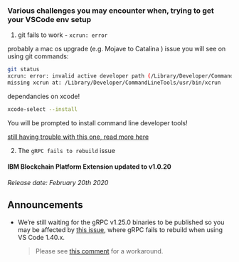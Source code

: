 ### Various challenges you may encounter when, trying to get your VSCode env setup

1. git fails to work - `xcrun: error`

probably a mac os upgrade (e.g. Mojave to Catalina ) issue you will see on using git commands:

```bash
git status
xcrun: error: invalid active developer path (/Library/Developer/CommandLineTools), 
missing xcrun at: /Library/Developer/CommandLineTools/usr/bin/xcrun
```
dependancies on xcode!

```sh
xcode-select --install
```
You will be prompted to install command line developer tools!

[still having trouble with this one, read more here](https://tips.tutorialhorizon.com/2015/10/01/xcrun-error-invalid-active-developer-path-library-developer-commandline-tools-missing-xcrun/)

2. The `gRPC fails to rebuild` issue

#### IBM Blockchain Platform Extension updated to v1.0.20
_Release date: February 20th 2020_

Announcements
---
* We’re still waiting for the gRPC v1.25.0 binaries to be published so you may be affected by [this issue](https://github.com/IBM-Blockchain/blockchain-vscode-extension/issues/1621), where gRPC fails to rebuild when using VS Code 1.40.x.
   > Please see [this comment](https://github.com/IBM-Blockchain/blockchain-vscode-extension/issues/1621#issuecomment-552926559) for a workaround.
